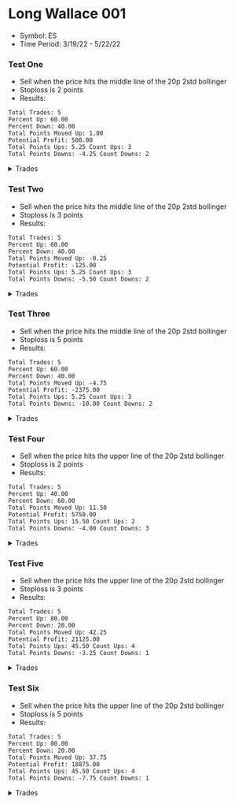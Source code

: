 # Long Wallace 001

- Symbol: ES
- Time Period: 3/19/22 - 5/22/22

### Test One

- Sell when the price hits the middle line of the 20p 2std bollinger
- Stoploss is 2 points
- Results:

```
Total Trades: 5
Percent Up: 60.00
Percent Down: 40.00
Total Points Moved Up: 1.00
Potential Profit: 500.00
Total Points Ups: 5.25 Count Ups: 3
Total Points Downs: -4.25 Count Downs: 2
```

<details><summary>Trades</summary>

<code>In: 2022-04-07 09:52:00 Out: 2022-04-07 09:57:00 Total Move Up: -2.25</code> <br />
<code>In: 2022-04-22 10:44:00 Out: 2022-04-22 10:49:00 Total Move Up: -2.00</code> <br />
<code>In: 2022-04-29 08:15:00 Out: 2022-04-29 08:19:00 Total Move Up: 3.75</code> <br />
<code>In: 2022-05-02 11:46:00 Out: 2022-05-02 11:48:00 Total Move Up: 0.25</code> <br />
<code>In: 2022-05-17 11:25:00 Out: 2022-05-17 11:32:00 Total Move Up: 1.25</code> <br />

</details>

### Test Two

- Sell when the price hits the middle line of the 20p 2std bollinger
- Stoploss is 3 points
- Results:

```
Total Trades: 5
Percent Up: 60.00
Percent Down: 40.00
Total Points Moved Up: -0.25
Potential Profit: -125.00
Total Points Ups: 5.25 Count Ups: 3
Total Points Downs: -5.50 Count Downs: 2
```

<details><summary>Trades</summary>

<code>In: 2022-04-07 09:52:00 Out: 2022-04-07 09:57:00 Total Move Up: -2.25</code> <br />
<code>In: 2022-04-22 10:44:00 Out: 2022-04-22 10:51:00 Total Move Up: -3.25</code> <br />
<code>In: 2022-04-29 08:15:00 Out: 2022-04-29 08:19:00 Total Move Up: 3.75</code> <br />
<code>In: 2022-05-02 11:46:00 Out: 2022-05-02 11:48:00 Total Move Up: 0.25</code> <br />
<code>In: 2022-05-17 11:25:00 Out: 2022-05-17 11:32:00 Total Move Up: 1.25</code> <br />

</details>

### Test Three

- Sell when the price hits the middle line of the 20p 2std bollinger
- Stoploss is 5 points
- Results:

```
Total Trades: 5
Percent Up: 60.00
Percent Down: 40.00
Total Points Moved Up: -4.75
Potential Profit: -2375.00
Total Points Ups: 5.25 Count Ups: 3
Total Points Downs: -10.00 Count Downs: 2
```

<details><summary>Trades</summary>

<code>In: 2022-04-07 09:52:00 Out: 2022-04-07 09:57:00 Total Move Up: -2.25</code> <br />
<code>In: 2022-04-22 10:44:00 Out: 2022-04-22 10:54:00 Total Move Up: -7.75</code> <br />
<code>In: 2022-04-29 08:15:00 Out: 2022-04-29 08:19:00 Total Move Up: 3.75</code> <br />
<code>In: 2022-05-02 11:46:00 Out: 2022-05-02 11:48:00 Total Move Up: 0.25</code> <br />
<code>In: 2022-05-17 11:25:00 Out: 2022-05-17 11:32:00 Total Move Up: 1.25</code> <br />

</details>

### Test Four

- Sell when the price hits the upper line of the 20p 2std bollinger
- Stoploss is 2 points
- Results:

```
Total Trades: 5
Percent Up: 40.00
Percent Down: 60.00
Total Points Moved Up: 11.50
Potential Profit: 5750.00
Total Points Ups: 15.50 Count Ups: 2
Total Points Downs: -4.00 Count Downs: 3
```

<details><summary>Trades</summary>

<code>In: 2022-04-07 09:52:00 Out: 2022-04-07 09:58:00 Total Move Up: -0.25</code> <br />
<code>In: 2022-04-22 10:44:00 Out: 2022-04-22 10:49:00 Total Move Up: -2.00</code> <br />
<code>In: 2022-04-29 08:15:00 Out: 2022-04-29 08:31:00 Total Move Up: 15.50</code> <br />
<code>In: 2022-05-02 11:46:00 Out: 2022-05-02 11:51:00 Total Move Up: 0.00</code> <br />
<code>In: 2022-05-17 11:25:00 Out: 2022-05-17 11:35:00 Total Move Up: -1.75</code> <br />

</details>

### Test Five

- Sell when the price hits the upper line of the 20p 2std bollinger
- Stoploss is 3 points
- Results:

```
Total Trades: 5
Percent Up: 80.00
Percent Down: 20.00
Total Points Moved Up: 42.25
Potential Profit: 21125.00
Total Points Ups: 45.50 Count Ups: 4
Total Points Downs: -3.25 Count Downs: 1
```

<details><summary>Trades</summary>

<code>In: 2022-04-07 09:52:00 Out: 2022-04-07 10:03:00 Total Move Up: 7.00</code> <br />
<code>In: 2022-04-22 10:44:00 Out: 2022-04-22 10:51:00 Total Move Up: -3.25</code> <br />
<code>In: 2022-04-29 08:15:00 Out: 2022-04-29 08:31:00 Total Move Up: 15.50</code> <br />
<code>In: 2022-05-02 11:46:00 Out: 2022-05-02 11:54:00 Total Move Up: 7.50</code> <br />
<code>In: 2022-05-17 11:25:00 Out: 2022-05-17 11:40:00 Total Move Up: 15.50</code> <br />

</details>

### Test Six

- Sell when the price hits the upper line of the 20p 2std bollinger
- Stoploss is 5 points
- Results:

```
Total Trades: 5
Percent Up: 80.00
Percent Down: 20.00
Total Points Moved Up: 37.75
Potential Profit: 18875.00
Total Points Ups: 45.50 Count Ups: 4
Total Points Downs: -7.75 Count Downs: 1
```

<details><summary>Trades</summary>

<code>In: 2022-04-07 09:52:00 Out: 2022-04-07 10:03:00 Total Move Up: 7.00</code> <br />
<code>In: 2022-04-22 10:44:00 Out: 2022-04-22 10:54:00 Total Move Up: -7.75</code> <br />
<code>In: 2022-04-29 08:15:00 Out: 2022-04-29 08:31:00 Total Move Up: 15.50</code> <br />
<code>In: 2022-05-02 11:46:00 Out: 2022-05-02 11:54:00 Total Move Up: 7.50</code> <br />
<code>In: 2022-05-17 11:25:00 Out: 2022-05-17 11:40:00 Total Move Up: 15.50</code> <br />

</details>
